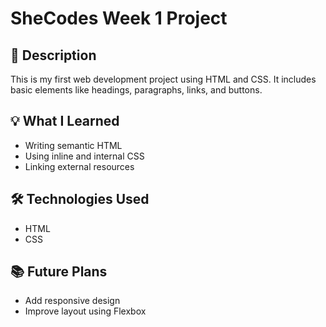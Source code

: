 # SheCodes Week 1 Project

## 📌 Description
This is my first web development project using HTML and CSS. It includes basic elements like headings, paragraphs, links, and buttons.

## 💡 What I Learned
- Writing semantic HTML
- Using inline and internal CSS
- Linking external resources

## 🛠️ Technologies Used
- HTML
- CSS

## 📚 Future Plans
- Add responsive design
- Improve layout using Flexbox
